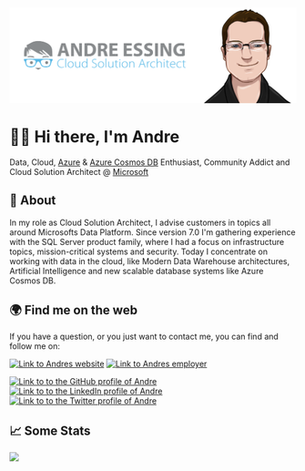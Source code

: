 <img src="https://raw.githubusercontent.com/aessing/aessing/master/banner.png" alt="Banner that says Andre Essing - Cloud Solution Architect, alongside a cartoon illustration of Andre">

# 👋🏻 Hi there, I'm Andre
Data, Cloud, [Azure](https://azure.microsoft.com/) & [Azure Cosmos DB](https://azure.microsoft.com/services/cosmos-db/) Enthusiast, Community Addict and Cloud Solution Architect @ [Microsoft](https://www.microsoft.com/)

## 🤖 About 
In my role as Cloud Solution Architect, I advise customers in topics all around Microsofts Data Platform. Since version 7.0 I'm gathering experience with the SQL Server product family, where I had a focus on infrastructure topics, mission-critical systems and security. Today I concentrate on working with data in the cloud, like Modern Data Warehouse architectures, Artificial Intelligence and new scalable database systems like Azure Cosmos DB.

## 🌍 Find me on the web
If you have a question, or you just want to contact me, you can find and follow me on:

[<img alt="Link to Andres website" src="https://img.shields.io/static/v1?label=My%20website&message=Visit%20me&labelColor=56B7E6&logoColor=ffffff&style=for-the-badge&logo=microsoft-edge" />](https://www.andre-essing.de)
[<img alt="Link to Andres employer" src="https://img.shields.io/static/v1?label=Microsoft&message=Visit%20us&labelColor=666666&logoColor=ffffff&style=for-the-badge&logo=microsoft" />](https://www.microsoft.com/)<br />

[<img alt="Link to to the GitHub profile of Andre" src="https://img.shields.io/static/v1?label=GitHub&message=Follow%20me&labelColor=181717&logoColor=ffffff&style=for-the-badge&logo=GitHub" />](https://github.com/aessing) 
[<img alt="Link to to the LinkedIn profile of Andre" src="https://img.shields.io/static/v1?label=LinkedIn&message=Follow%20me&labelColor=0077B5&logoColor=ffffff&style=for-the-badge&logo=linkedin" />](https://www.linkedin.com/in/aessing/)
[<img alt="Link to to the Twitter profile of Andre" src="https://img.shields.io/static/v1?label=Twitter&message=Follow%20me&labelColor=1DA1F2&logoColor=ffffff&style=for-the-badge&logo=twitter" />](https://twitter.com/aessing)<br />


## 📈 Some Stats
![](https://github-readme-stats.andre-essing.de/api?username=aessing&count_private=true&show_icons=true&include_all_commits=true&icon_color=56B7E6&title_color=56B7E6&text_color=000000&hide_title=true&hide_border=true)
